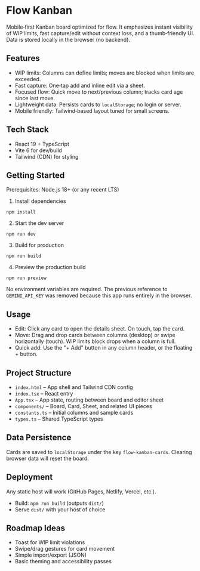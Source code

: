 # Flow Kanban

Mobile‑first Kanban board optimized for flow. It emphasizes instant visibility of WIP limits, fast capture/edit without context loss, and a thumb‑friendly UI. Data is stored locally in the browser (no backend).

## Features

- WIP limits: Columns can define limits; moves are blocked when limits are exceeded.
- Fast capture: One‑tap add and inline edit via a sheet.
- Focused flow: Quick move to next/previous column; tracks card age since last move.
- Lightweight data: Persists cards to `localStorage`; no login or server.
- Mobile friendly: Tailwind‑based layout tuned for small screens.

## Tech Stack

- React 19 + TypeScript
- Vite 6 for dev/build
- Tailwind (CDN) for styling

## Getting Started

Prerequisites: Node.js 18+ (or any recent LTS)

1) Install dependencies

`npm install`

2) Start the dev server

`npm run dev`

3) Build for production

`npm run build`

4) Preview the production build

`npm run preview`

No environment variables are required. The previous reference to `GEMINI_API_KEY` was removed because this app runs entirely in the browser.

## Usage

- Edit: Click any card to open the details sheet. On touch, tap the card.
- Move: Drag and drop cards between columns (desktop) or swipe horizontally (touch). WIP limits block drops when a column is full.
- Quick add: Use the "+ Add" button in any column header, or the floating + button.

## Project Structure

- `index.html` – App shell and Tailwind CDN config
- `index.tsx` – React entry
- `App.tsx` – App state, routing between board and editor sheet
- `components/` – Board, Card, Sheet, and related UI pieces
- `constants.ts` – Initial columns and sample cards
- `types.ts` – Shared TypeScript types

## Data Persistence

Cards are saved to `localStorage` under the key `flow-kanban-cards`. Clearing browser data will reset the board.

## Deployment

Any static host will work (GitHub Pages, Netlify, Vercel, etc.).

- Build: `npm run build` (outputs `dist/`)
- Serve `dist/` with your host of choice

## Roadmap Ideas

- Toast for WIP limit violations
- Swipe/drag gestures for card movement
- Simple import/export (JSON)
- Basic theming and accessibility passes
